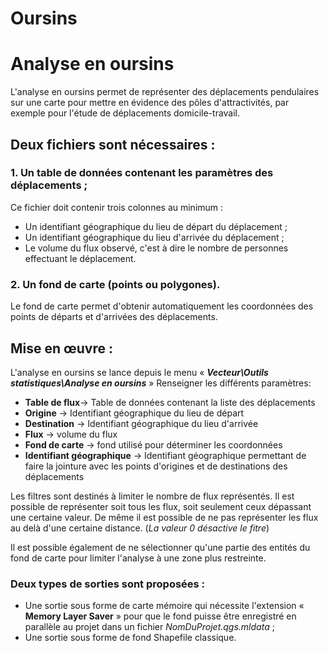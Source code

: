 Oursins
=======

# Analyse en oursins
L'analyse en oursins permet de représenter des déplacements pendulaires sur une carte pour mettre en évidence des pôles d'attractivités, par exemple pour l'étude de déplacements domicile-travail. 

## Deux fichiers sont nécessaires :
### 1. Un table de données contenant les paramètres des déplacements ;
Ce fichier doit contenir trois colonnes au minimum :
* Un identifiant géographique du lieu de départ du déplacement ;
* Un identifiant géographique du lieu d'arrivée du déplacement ;
* Le volume du flux observé, c'est à dire le nombre de personnes effectuant le déplacement.

### 2. Un fond de carte (points ou polygones).
Le fond de carte permet d'obtenir automatiquement les coordonnées des points de départs et d'arrivées des déplacements.

## Mise en œuvre : 
L'analyse en oursins se lance depuis le menu « **_Vecteur\Outils statistiques\Analyse en oursins_** »
Renseigner les différents paramètres:
* **Table de flux**-> Table de données contenant la liste des déplacements
* **Origine** -> Identifiant géographique du lieu de départ
* **Destination** -> Identifiant géographique du lieu d'arrivée
* **Flux** -> volume du flux
* **Fond de carte** -> fond utilisé pour déterminer les coordonnées
* **Identifiant géographique** -> Identifiant géographique permettant de faire la jointure avec les points d'origines et de destinations des déplacements

Les filtres sont destinés à limiter le nombre de flux représentés. Il est possible de représenter soit tous les flux, soit seulement ceux dépassant une certaine valeur. De même il est possible de ne pas représenter les flux au delà d'une certaine distance. (_La valeur 0 désactive le fitre_) 

Il est possible également de ne sélectionner qu'une partie des entités du fond de carte pour limiter l'analyse à une zone plus restreinte.

### Deux types de sorties sont proposées : 
* Une sortie sous forme de carte mémoire qui nécessite l'extension « **Memory Layer Saver** » pour que le fond puisse être enregistré en parallèle au projet dans un fichier _NomDuProjet.qgs.mldata_ ;
* Une sortie sous forme de fond Shapefile classique.









  


